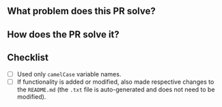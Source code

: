 ## What problem does this PR solve?

## How does the PR solve it?

## Checklist
- [ ] Used only `camelCase` variable names.
- [ ] If functionality is added or modified, also made respective changes to the
  `README.md` (the `.txt` file is auto-generated and does not need to be
  modified).
